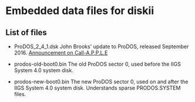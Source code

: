 # Embedded data files for diskii

## List of files
-  ProDOS_2_4_1.dsk
   John Brooks' update to ProDOS, released September 2016.
   [Announcement on Call-A.P.P.L.E](http://www.callapple.org/vintage-apple-computers/apple-ii/announcing-prodos-2-4-1-for-all-apple-ii-and-compatible-computers/)

- prodos-old-boot0.bin
  The old ProDOS sector 0, used before the IIGS System 4.0 system disk.
- prodos-new-boot0.bin
  The new ProDOS sector 0, used on and after the IIGS System 4.0
  system disk. Understands sparse PRODOS.SYSTEM files.
